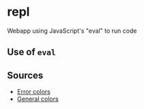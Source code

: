 # repl
Webapp using JavaScript's "eval" to run code

## Use of `eval`


## Sources
- [Error colors](https://colorhunt.co/palette/f7c8e0dfffd8b4e4ff95bdff)
- [General colors](https://colorhunt.co/palette/b2a4ffffb4b4ffdeb4fdf7c3)
